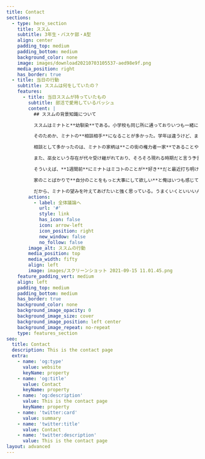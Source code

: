 ```yaml
---
title: Contact
sections:
  - type: hero_section
    title: ススム
    subtitle: 3年生・バスケ部・A型
    align: center
    padding_top: medium
    padding_bottom: medium
    background_color: none
    image: images/download20210703105537-aed98e9f.png
    media_position: right
    has_border: true
  - title: 当日の行動
    subtitle: ススムは何をしていたの？
    features:
      - title: 当日ススムが持っていたもの
        subtitle: 部活で愛用しているバッシュ
        content: |
          ## ススムの背景知識について

          ススムはミナトと**幼馴染**である。小学校も同じ所に通っておりいつも一緒にいた。

          そのためか、ミナトの**相談相手**になることが多かった。学年は違うけど、まるで同い年のように振る舞いよくミナトの話を聞いてあげた。

          相談として多かったのは、ミナトの家柄は**この街の権力者一家**であることや、その後を継ぐ難しさに悩んでいたことだ。

          また、巫女という存在が代々受け継がれており、そろそろ現れる時期だと言う予言があるらしく、家は**巫女**を探すことで忙しいらしいとも聞いた。

          そういえば、**1週間前**にミナトはミコトのことが**好き**だと最近打ち明けてくれていた。

          家のことばかりで**自分のことをもっと大事にして欲しい**と俺はいつも感じていた。

          だから、ミナトの望みを叶えてあげたいと強く思っている。うまくいくといいいんだけど。
        actions:
          - label: 全体議論へ
            url: '#'
            style: link
            has_icon: false
            icon: arrow-left
            icon_position: right
            new_window: false
            no_follow: false
        image_alt: ススムの行動
        media_position: top
        media_width: fifty
        align: left
        image: images/スクリーンショット 2021-09-15 11.01.45.png
    feature_padding_vert: medium
    align: left
    padding_top: medium
    padding_bottom: medium
    has_border: true
    background_color: none
    background_image_opacity: 0
    background_image_size: cover
    background_image_position: left center
    background_image_repeat: no-repeat
    type: features_section
seo:
  title: Contact
  description: This is the contact page
  extra:
    - name: 'og:type'
      value: website
      keyName: property
    - name: 'og:title'
      value: Contact
      keyName: property
    - name: 'og:description'
      value: This is the contact page
      keyName: property
    - name: 'twitter:card'
      value: summary
    - name: 'twitter:title'
      value: Contact
    - name: 'twitter:description'
      value: This is the contact page
layout: advanced
---
```

